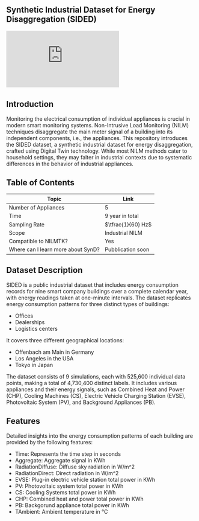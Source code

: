 ## Synthetic Industrial Dataset for Energy Disaggregation (SIDED)

![Example data of one week of energy consumption for Office configuration in the Offenbach location.](https://github.com/ChristianInterno/SIDED/blob/main/Img/1440.pdf)


## Introduction
Monitoring the electrical consumption of individual appliances is crucial in modern smart monitoring systems. Non-Intrusive Load Monitoring (NILM) techniques disaggregate the main meter signal of a building into its independent components, i.e., the appliances. This repository introduces the SIDED dataset, a synthetic industrial dataset for energy disaggregation, crafted using Digital Twin technology. While most NILM methods cater to household settings, they may falter in industrial contexts due to systematic differences in the behavior of industrial appliances.

## Table of Contents

| Topic                                      | Link                                          |
|--------------------------------------------|-----------------------------------------------|
| Number of Appliances                       | 5                                             |
| Time                                       | 9 year in total                               |
| Sampling Rate                              | $\tfrac{1}{60} Hz$                            |
| Scope                                      | Industrial NILM                               |
| Compatible to NILMTK?                      | Yes                                           |
| Where can I learn more about SynD?         | Pubblication soon                             |



## Dataset Description
SIDED is a public industrial dataset that includes energy consumption records for nine smart company buildings over a complete calendar year, with energy readings taken at one-minute intervals. The dataset replicates energy consumption patterns for three distinct types of buildings:
- Offices
- Dealerships
- Logistics centers

It covers three different geographical locations:
- Offenbach am Main in Germany
- Los Angeles in the USA
- Tokyo in Japan

The dataset consists of 9 simulations, each with 525,600 individual data points, making a total of 4,730,400 distinct labels. It includes various appliances and their energy signals, such as Combined Heat and Power (CHP), Cooling Machines (CS), Electric Vehicle Charging Station (EVSE), Photovoltaic System (PV), and Background Appliances (PB).

## Features
Detailed insights into the energy consumption patterns of each building are provided by the following features:

- Time: Represents the time step in seconds
- Aggregate: Aggregate signal in KWh
- RadiationDiffuse: Diffuse sky radiation in W/m^2
- RadiationDirect: Direct radiation in W/m^2
- EVSE: Plug-in electric vehicle station total power in KWh
- PV: Photovoltaic system total power in KWh
- CS: Cooling Systems total power in  KWh
- CHP: Combined heat and power total power in  KWh
- PB: Backgorund appliance total power in  KWh
- TAmbient: Ambient temperature in °C		
